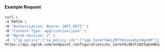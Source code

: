 <!-- Code generated for API Clients. DO NOT EDIT. -->

#### Example Request

```bash
curl \
-X PATCH \
-H "Authorization: Bearer {API_KEY}" \
-H "Content-Type: application/json" \
-H "Ngrok-Version: 2" \
-d '{"ip_policy":{"ip_policy_ids":["ipp_2arwYfAAi2RTt0zxovAIqrHqzUR"]}}' \
https://api.ngrok.com/endpoint_configurations/ec_2arwYdi4DJfzA25qUxH6SayrJIt
```
